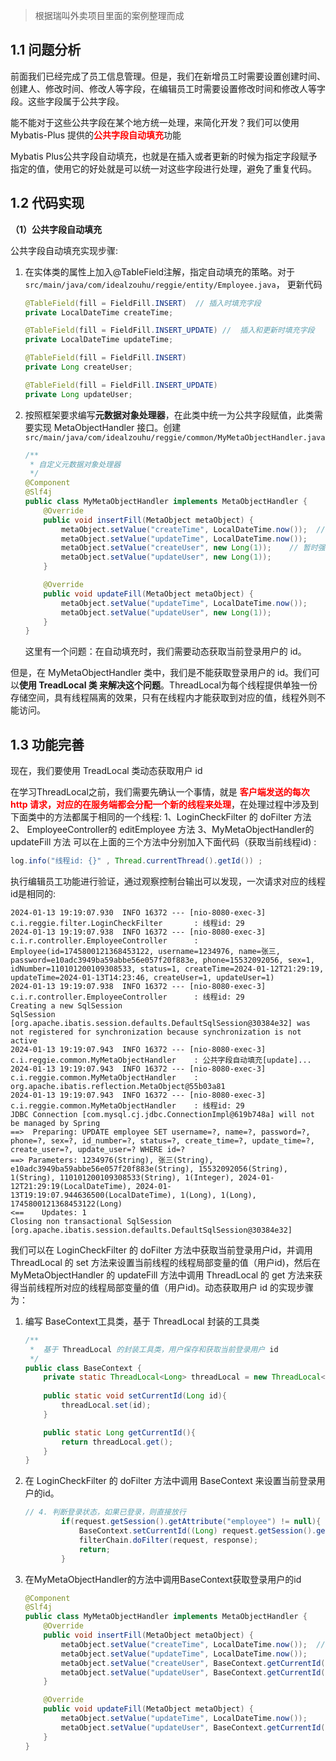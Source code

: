 > 根据瑞叫外卖项目里面的案例整理而成

## 1.1 问题分析

前面我们已经完成了员工信息管理。但是，我们在新增员工时需要设置创建时间、创建人、修改时间、修改人等字段，在编辑员工时需要设置修改时间和修改人等字段。这些字段属于公共字段。

能不能对于这些公共字段在某个地方统一处理，来简化开发？我们可以使用 Mybatis-Plus 提供的<font color="red">**公共字段自动填充**</font>功能

Mybatis Plus公共字段自动填充，也就是在插入或者更新的时候为指定字段赋予指定的值，使用它的好处就是可以统一对这些字段进行处理，避免了重复代码。

## 1.2 代码实现

**（1）公共字段自动填充**

公共字段自动填充实现步骤:

1. 在实体类的属性上加入@TableField注解，指定自动填充的策略。对于 `src/main/java/com/idealzouhu/reggie/entity/Employee.java`， 更新代码

   ```java
   @TableField(fill = FieldFill.INSERT)  // 插入时填充字段
   private LocalDateTime createTime;
   
   @TableField(fill = FieldFill.INSERT_UPDATE) //  插入和更新时填充字段
   private LocalDateTime updateTime;
   
   @TableField(fill = FieldFill.INSERT)
   private Long createUser;
   
   @TableField(fill = FieldFill.INSERT_UPDATE)
   private Long updateUser;
   ```

2. 按照框架要求编写**元数据对象处理器**，在此类中统一为公共字段赋值，此类需要实现 MetaObjectHandler 接口。创建 `src/main/java/com/idealzouhu/reggie/common/MyMetaObjectHandler.java`

   ```java
   /**
    * 自定义元数据对象处理器
    */
   @Component
   @Slf4j
   public class MyMetaObjectHandler implements MetaObjectHandler {
       @Override
       public void insertFill(MetaObject metaObject) {
           metaObject.setValue("createTime", LocalDateTime.now());  // createTime 为 Employee 实体里面的属性
           metaObject.setValue("updateTime", LocalDateTime.now());
           metaObject.setValue("createUser", new Long(1));    // 暂时强制赋值
           metaObject.setValue("updateUser", new Long(1));
       }
   
       @Override
       public void updateFill(MetaObject metaObject) {
           metaObject.setValue("updateTime", LocalDateTime.now());
           metaObject.setValue("updateUser", new Long(1));
       }
   }
   ```

   这里有一个问题：在自动填充时，我们需要动态获取当前登录用户的 id。

但是，在 MyMetaObjectHandler 类中，我们是不能获取登录用户的 id。我们可以**使用 TreadLocal 类 来解决这个问题**。ThreadLocal为每个线程提供单独一份存储空间，具有线程隔离的效果，只有在线程内才能获取到对应的值，线程外则不能访问。



## 1.3 功能完善

现在，我们要使用 TreadLocal 类动态获取用户 id

在学习ThreadLocal之前，我们需要先确认一个事情，就是 <font color="red">**客户端发送的每次 http 请求，对应的在服务端都会分配一个新的线程来处理**</font>，在处理过程中涉及到下面类中的方法都属于相同的一个线程:
   1、LoginCheckFilter  的  doFilter 方法
   2、 EmployeeController的 editEmployee 方法
  3、MyMetaObjectHandler的 updateFill 方法
   可以在上面的三个方法中分别加入下面代码（获取当前线程id) :

   ```java
log.info("线程id: {}" , Thread.currentThread().getId()) ;
   ```

   执行编辑员工功能进行验证，通过观察控制台输出可以发现，一次请求对应的线程id是相同的:

   ```
   2024-01-13 19:19:07.930  INFO 16372 --- [nio-8080-exec-3] c.i.reggie.filter.LoginCheckFilter       : 线程id: 29
   2024-01-13 19:19:07.938  INFO 16372 --- [nio-8080-exec-3] c.i.r.controller.EmployeeController      : Employee(id=1745800121368453122, username=1234976, name=张三, password=e10adc3949ba59abbe56e057f20f883e, phone=15532092056, sex=1, idNumber=110101200109308533, status=1, createTime=2024-01-12T21:29:19, updateTime=2024-01-13T14:23:46, createUser=1, updateUser=1)
   2024-01-13 19:19:07.938  INFO 16372 --- [nio-8080-exec-3] c.i.r.controller.EmployeeController      : 线程id: 29
   Creating a new SqlSession
   SqlSession [org.apache.ibatis.session.defaults.DefaultSqlSession@30384e32] was not registered for synchronization because synchronization is not active
   2024-01-13 19:19:07.943  INFO 16372 --- [nio-8080-exec-3] c.i.reggie.common.MyMetaObjectHandler    : 公共字段自动填充[update]...
   2024-01-13 19:19:07.943  INFO 16372 --- [nio-8080-exec-3] c.i.reggie.common.MyMetaObjectHandler    : org.apache.ibatis.reflection.MetaObject@55b03a81
   2024-01-13 19:19:07.943  INFO 16372 --- [nio-8080-exec-3] c.i.reggie.common.MyMetaObjectHandler    : 线程id: 29
   JDBC Connection [com.mysql.cj.jdbc.ConnectionImpl@619b748a] will not be managed by Spring
   ==>  Preparing: UPDATE employee SET username=?, name=?, password=?, phone=?, sex=?, id_number=?, status=?, create_time=?, update_time=?, create_user=?, update_user=? WHERE id=?
   ==> Parameters: 1234976(String), 张三(String), e10adc3949ba59abbe56e057f20f883e(String), 15532092056(String), 1(String), 110101200109308533(String), 1(Integer), 2024-01-12T21:29:19(LocalDateTime), 2024-01-13T19:19:07.944636500(LocalDateTime), 1(Long), 1(Long), 1745800121368453122(Long)
   <==    Updates: 1
   Closing non transactional SqlSession [org.apache.ibatis.session.defaults.DefaultSqlSession@30384e32]
   ```

   我们可以在 LoginCheckFilter 的 doFilter 方法中获取当前登录用户id，并调用 ThreadLocal 的 set 方法来设置当前线程的线程局部变量的值（用户id)，然后在 MyMetaObjectHandler 的 updateFill 方法中调用 ThreadLocal 的 get 方法来获得当前线程所对应的线程局部变量的值（用户id)。动态获取用户 id 的实现步骤为：

1. 编写 BaseContext工具类，基于 ThreadLocal 封装的工具类

   ```java
   /**
    *  基于 ThreadLocal 的封装工具类，用户保存和获取当前登录用户 id
    */
   public class BaseContext {
       private static ThreadLocal<Long> threadLocal = new ThreadLocal<>();
       
       public static void setCurrentId(Long id){
           threadLocal.set(id);
       }
   
       public static Long getCurrentId(){
           return threadLocal.get();
       }
   }
   ```

2. 在 LoginCheckFilter 的 doFilter 方法中调用 BaseContext 来设置当前登录用户的id。

   ```java
   // 4. 判断登录状态，如果已登录，则直接放行
           if(request.getSession().getAttribute("employee") != null){
               BaseContext.setCurrentId((Long) request.getSession().getAttribute("employee"));  // 保存用户id到ThreadLocal里
               filterChain.doFilter(request, response);
               return;
           }
   ```

3. 在MyMetaObjectHandler的方法中调用BaseContext获取登录用户的id

   ```java
   @Component
   @Slf4j
   public class MyMetaObjectHandler implements MetaObjectHandler {
       @Override
       public void insertFill(MetaObject metaObject) {
           metaObject.setValue("createTime", LocalDateTime.now());  // createTime 为 Employee 实体里面的属性
           metaObject.setValue("updateTime", LocalDateTime.now());
           metaObject.setValue("createUser", BaseContext.getCurrentId());
           metaObject.setValue("updateUser", BaseContext.getCurrentId());
       }
   
       @Override
       public void updateFill(MetaObject metaObject) {
           metaObject.setValue("updateTime", LocalDateTime.now());
           metaObject.setValue("updateUser", BaseContext.getCurrentId());
       }
   }
   ```

   



